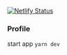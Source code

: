 [![Netlify Status](https://api.netlify.com/api/v1/badges/a02e30dc-9e68-4091-8cdd-279f8863b9c7/deploy-status)](https://app.netlify.com/sites/mutai/deploys)

### Profile
start app `yarn dev`
